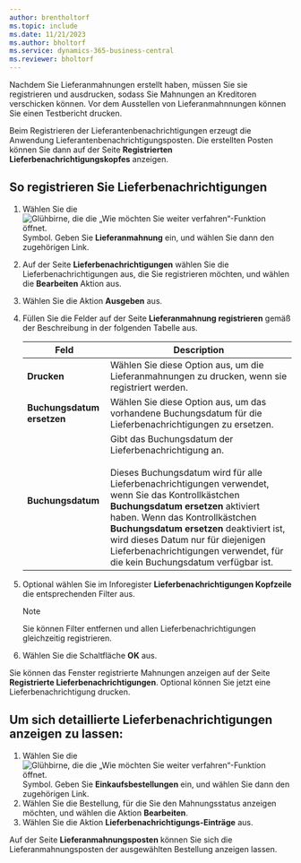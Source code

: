 ```yaml
---
author: brentholtorf
ms.topic: include
ms.date: 11/21/2023
ms.author: bholtorf
ms.service: dynamics-365-business-central
ms.reviewer: bholtorf
---
```

Nachdem Sie Lieferanmahnungen erstellt haben, müssen Sie sie registrieren und ausdrucken, sodass Sie Mahnungen an Kreditoren verschicken können. Vor dem Ausstellen von Lieferanmahnnungen können Sie einen Testbericht drucken.  

Beim Registrieren der Lieferantenbenachrichtigungen erzeugt die Anwendung Lieferantenbenachrichtigungsposten. Die erstellten Posten können Sie dann auf der Seite **Registrierten Lieferbenachrichtigungskopfes** anzeigen.  

## <a name="to-issue-delivery-reminders"></a>So registrieren Sie Lieferbenachrichtigungen

1. Wählen Sie die ![Glühbirne, die die „Wie möchten Sie weiter verfahren“-Funktion öffnet.](../../../media/ui-search/search_small.png "Tell me-Funktion") Symbol. Geben Sie **Lieferanmahnung** ein, und wählen Sie dann den zugehörigen Link.  
2. Auf der Seite **Lieferbenachrichtigungen** wählen Sie die Lieferbenachrichtigungen aus, die Sie registrieren möchten, und wählen die **Bearbeiten** Aktion aus.  
3. Wählen Sie die Aktion **Ausgeben** aus.  
4. Füllen Sie die Felder auf der Seite **Lieferanmahnung registrieren** gemäß der Beschreibung in der folgenden Tabelle aus.  

    |Feld|Description|  
    |---------------------------------|---------------------------------------|  
    |**Drucken**|Wählen Sie diese Option aus, um die Lieferanmahnungen zu drucken, wenn sie registriert werden.|  
    |**Buchungsdatum ersetzen**|Wählen Sie diese Option aus, um das vorhandene Buchungsdatum für die Lieferbenachrichtigungen zu ersetzen.|  
    |**Buchungsdatum**|Gibt das Buchungsdatum der Lieferbenachrichtigung an.<br /><br /> Dieses Buchungsdatum wird für alle Lieferbenachrichtigungen verwendet, wenn Sie das Kontrollkästchen **Buchungsdatum ersetzen** aktiviert haben. Wenn das Kontrollkästchen **Buchungsdatum ersetzen** deaktiviert ist, wird dieses Datum nur für diejenigen Lieferbenachrichtigungen verwendet, für die kein Buchungsdatum verfügbar ist.|  

5. Optional wählen Sie im Inforegister **Lieferbenachrichtigungen Kopfzeile** die entsprechenden Filter aus.  

    > [!NOTE]  
    >  Sie können Filter entfernen und allen Lieferbenachrichtigungen gleichzeitig registrieren.  

6. Wählen Sie die Schaltfläche **OK** aus.  

Sie können das Fenster registrierte Mahnungen anzeigen auf der Seite **Registrierte Lieferbenachrichtigungen**. Optional können Sie jetzt eine Lieferbenachrichtigung drucken.  

## <a name="to-view-delivery-reminder-ledger-entries"></a>Um sich detaillierte Lieferbenachrichtigungen anzeigen zu lassen:

1. Wählen Sie die ![Glühbirne, die die „Wie möchten Sie weiter verfahren“-Funktion öffnet.](../../../media/ui-search/search_small.png "Tell me-Funktion") Symbol. Geben Sie **Einkaufsbestellungen** ein, und wählen Sie dann den zugehörigen Link.  
2. Wählen Sie die Bestellung, für die Sie den Mahnungsstatus anzeigen möchten, und wählen die Aktion **Bearbeiten**.  
3. Wählen Sie die Aktion **Lieferbenachrichtigungs-Einträge** aus.  

Auf der Seite **Lieferanmahnungsposten** können Sie sich die Lieferanmahnungsposten der ausgewählten Bestellung anzeigen lassen.  
